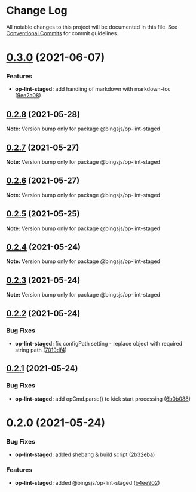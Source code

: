 # Change Log

All notable changes to this project will be documented in this file.
See [Conventional Commits](https://conventionalcommits.org) for commit guidelines.

# [0.3.0](https://github.com/bingtimren/op-tools/compare/@bingsjs/op-lint-staged@0.2.8...@bingsjs/op-lint-staged@0.3.0) (2021-06-07)


### Features

* **op-lint-staged:** add handling of markdown with markdown-toc ([9ee2a08](https://github.com/bingtimren/op-tools/commit/9ee2a089d298681db9fe043dffe4e4e0a05bc298))





## [0.2.8](https://github.com/bingtimren/op-tools/compare/@bingsjs/op-lint-staged@0.2.7...@bingsjs/op-lint-staged@0.2.8) (2021-05-28)

**Note:** Version bump only for package @bingsjs/op-lint-staged





## [0.2.7](https://github.com/bingtimren/op-tools/compare/@bingsjs/op-lint-staged@0.2.6...@bingsjs/op-lint-staged@0.2.7) (2021-05-27)

**Note:** Version bump only for package @bingsjs/op-lint-staged





## [0.2.6](https://github.com/bingtimren/op-tools/compare/@bingsjs/op-lint-staged@0.2.5...@bingsjs/op-lint-staged@0.2.6) (2021-05-27)

**Note:** Version bump only for package @bingsjs/op-lint-staged





## [0.2.5](https://github.com/bingtimren/op-tools/compare/@bingsjs/op-lint-staged@0.2.4...@bingsjs/op-lint-staged@0.2.5) (2021-05-25)

**Note:** Version bump only for package @bingsjs/op-lint-staged





## [0.2.4](https://github.com/bingtimren/op-tools/compare/@bingsjs/op-lint-staged@0.2.2...@bingsjs/op-lint-staged@0.2.4) (2021-05-24)

**Note:** Version bump only for package @bingsjs/op-lint-staged





## [0.2.3](https://github.com/bingtimren/op-tools/compare/@bingsjs/op-lint-staged@0.2.2...@bingsjs/op-lint-staged@0.2.3) (2021-05-24)

**Note:** Version bump only for package @bingsjs/op-lint-staged





## [0.2.2](https://github.com/bingtimren/op-tools/compare/@bingsjs/op-lint-staged@0.2.1...@bingsjs/op-lint-staged@0.2.2) (2021-05-24)


### Bug Fixes

* **op-lint-staged:** fix configPath setting - replace object with required string path ([7019df4](https://github.com/bingtimren/op-tools/commit/7019df49471e244f49ab8ec0f94bb523c71aab98))





## [0.2.1](https://github.com/bingtimren/op-tools/compare/@bingsjs/op-lint-staged@0.2.0...@bingsjs/op-lint-staged@0.2.1) (2021-05-24)


### Bug Fixes

* **op-lint-staged:** add opCmd.parse() to kick start processing ([6b0b088](https://github.com/bingtimren/op-tools/commit/6b0b08803056c4aa3244cdfa190fd756cec344db))





# 0.2.0 (2021-05-24)


### Bug Fixes

* **op-lint-staged:** added shebang & build script ([2b32eba](https://github.com/bingtimren/op-tools/commit/2b32eba4156ea86c7b1dc1dd578383a28bae09d9))


### Features

* **op-lint-staged:** added @bingsjs/op-lint-staged ([b4ee902](https://github.com/bingtimren/op-tools/commit/b4ee9027b687a2e1db35fd20d61b2b6f15be8db5))
